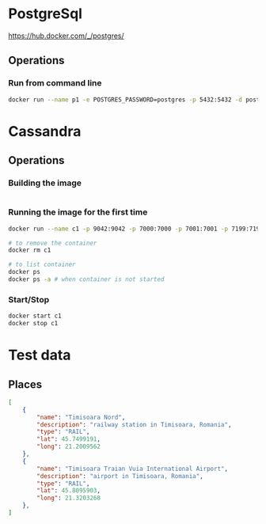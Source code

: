 # PostgreSql

https://hub.docker.com/_/postgres/

## Operations

### Run from command line

```bash
docker run --name p1 -e POSTGRES_PASSWORD=postgres -p 5432:5432 -d postgres
```

# Cassandra
## Operations
### Building the image

```bash

```

### Running the image for the first time

```bash
docker run --name c1 -p 9042:9042 -p 7000:7000 -p 7001:7001 -p 7199:7199 -p 9160:9160 -d ikarsoft/cassandra

# to remove the container
docker rm c1

# to list container
docker ps
docker ps -a # when container is not started
```

### Start/Stop

```bash
docker start c1
docker stop c1
```

# Test data

## Places

```json
[
    {
        "name": "Timisoara Nord",
        "description": "railway station in Timisoara, Romania",
        "type": "RAIL",
        "lat": 45.7499191,
        "long": 21.2009562
    },
    {
        "name": "Timisoara Traian Vuia International Airport",
        "description": "airport in Timisoara, Romania",
        "type": "RAIL",
        "lat": 45.8095903,
        "long": 21.3203268
    },
]
```
